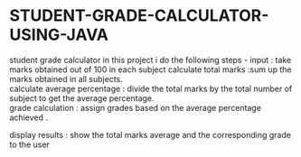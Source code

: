 # STUDENT-GRADE-CALCULATOR-USING-JAVA
student grade calculator 
in this project i do the following steps -
input : take marks obtained out of 100 in each subject
calculate total marks :sum up the marks obtained in all subjects.    
calculate average percentage : divide the total marks by the total number of subject to get the average percentage.       
grade calculation : assign grades based on the average percentage achieved .   

display results : show the total marks average and the corresponding grade to the user               

